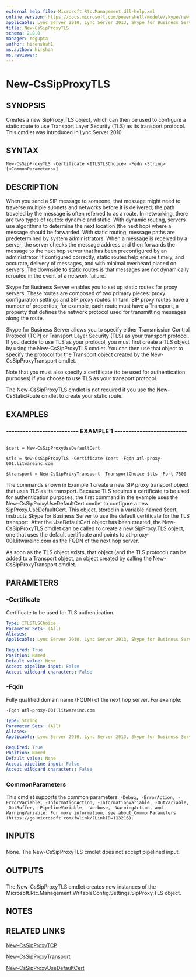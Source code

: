 ```yaml
---
external help file: Microsoft.Rtc.Management.dll-help.xml
online version: https://docs.microsoft.com/powershell/module/skype/new-cssipproxytls
applicable: Lync Server 2010, Lync Server 2013, Skype for Business Server 2015, Skype for Business Server 2019
title: New-CsSipProxyTLS
schema: 2.0.0
manager: rogupta
author: hirenshah1
ms.author: hirshah
ms.reviewer:
---
```


# New-CsSipProxyTLS

## SYNOPSIS

Creates a new SipProxy.TLS object, which can then be used to configure a static route to use Transport Layer Security (TLS) as its transport protocol.
This cmdlet was introduced in Lync Server 2010.



## SYNTAX

```
New-CsSipProxyTLS -Certificate <ITLSTLSChoice> -Fqdn <String> [<CommonParameters>]
```

## DESCRIPTION

When you send a SIP message to someone, that message might need to traverse multiple subnets and networks before it is delivered; the path traveled by the message is often referred to as a route.
In networking, there are two types of routes: dynamic and static.
With dynamic routing, servers use algorithms to determine the next location (the next hop) where a message should be forwarded.
With static routing, message paths are predetermined by system administrators.
When a message is received by a server, the server checks the message address and then forwards the message to the next hop server that has been preconfigured by an administrator.
If configured correctly, static routes help ensure timely, and accurate, delivery of messages, and with minimal overheard placed on servers.
The downside to static routes is that messages are not dynamically rerouted in the event of a network failure.

Skype for Business Server enables you to set up static routes for proxy servers.
These routes are composed of two primary pieces: proxy configuration settings and SIP proxy routes.
In turn, SIP proxy routes have a number of properties; for example, each route must have a Transport, a property that defines the network protocol used for transmitting messages along the route.

Skype for Business Server allows you to specify either Transmission Control Protocol (TCP) or Transport Layer Security (TLS) as your transport protocol.
If you decide to use TLS as your protocol, you must first create a TLS object by using the New-CsSipProxyTLS cmdlet.
You can then use that object to specify the protocol for the Transport object created by the New-CsSipProxyTransport cmdlet.

Note that you must also specify a certificate (to be used for authentication purposes) if you choose to use TLS as your transport protocol.

The New-CsSipProxyTLS cmdlet is not required if you use the New-CsStaticRoute cmdlet to create your static route.



## EXAMPLES

### -------------------------- EXAMPLE 1 -------------------------- 
```

$cert = New-CsSipProxyUseDefaultCert

$tls = New-CsSipProxyTLS -Certificate $cert -Fqdn atl-proxy-001.litwareinc.com

$transport = New-CsSipProxyTransport -TransportChoice $tls -Port 7500
```

The commands shown in Example 1 create a new SIP proxy transport object that uses TLS as its transport.
Because TLS requires a certificate to be used for authentication purposes, the first command in the example uses the New-CsSipProxyUseDefaultCert cmdlet to configure a new SipProxy.UseDefaultCert.
This object, stored in a variable named $cert, instructs Skype for Business Server to use the default certificate for the TLS transport.
After the UseDefaultCert object has been created, the New-CsSipProxyTLS cmdlet can be called to create a new SipProxy.TLS object, one that uses the default certificate and points to atl-proxy-001.litwareinc.com as the FQDN of the next hop server.

As soon as the TLS object exists, that object (and the TLS protocol) can be added to a Transport object, an object created by calling the New-CsSipProxyTransport cmdlet.


## PARAMETERS

### -Certificate
Certificate to be used for TLS authentication.

```yaml
Type: ITLSTLSChoice
Parameter Sets: (All)
Aliases: 
Applicable: Lync Server 2010, Lync Server 2013, Skype for Business Server 2015, Skype for Business Server 2019

Required: True
Position: Named
Default value: None
Accept pipeline input: False
Accept wildcard characters: False
```

### -Fqdn

Fully qualified domain name (FQDN) of the next hop server.
For example:

`-Fqdn atl-proxy-001.litwareinc.com`



```yaml
Type: String
Parameter Sets: (All)
Aliases: 
Applicable: Lync Server 2010, Lync Server 2013, Skype for Business Server 2015, Skype for Business Server 2019

Required: True
Position: Named
Default value: None
Accept pipeline input: False
Accept wildcard characters: False
```

### CommonParameters
This cmdlet supports the common parameters: `-Debug, -ErrorAction, -ErrorVariable, -InformationAction, -InformationVariable, -OutVariable, -OutBuffer, -PipelineVariable, -Verbose, -WarningAction, and -WarningVariable. For more information, see about_CommonParameters (https://go.microsoft.com/fwlink/?LinkID=113216).`

## INPUTS

###  
None.
The New-CsSipProxyTLS cmdlet does not accept pipelined input.

## OUTPUTS

###  
The New-CsSipProxyTLS cmdlet creates new instances of the Microsoft.Rtc.Management.WritableConfig.Settings.SipProxy.TLS object.

## NOTES

## RELATED LINKS

[New-CsSipProxyTCP](New-CsSipProxyTCP.md)

[New-CsSipProxyTransport](New-CsSipProxyTransport.md)

[New-CsSipProxyUseDefaultCert](New-CsSipProxyUseDefaultCert.md)


